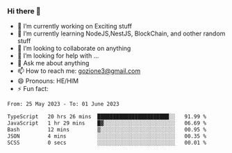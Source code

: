 ### Hi there 👋

<!--
**charlieScript/charlieScript** is a ✨ _special_ ✨ repository because its `README.md` (this file) appears on your GitHub profile.

Here are some ideas to get you started: -->

- 🔭 I’m currently working on Exciting stuff
- 🌱 I’m currently learning NodeJS,NestJS, BlockChain, and oother random stuff
- 👯 I’m looking to collaborate on anything
- 🤔 I’m looking for help with ...
- 💬 Ask me about anything
- 📫 How to reach me: gozione3@gmail.com
- 😄 Pronouns: HE/HIM
- ⚡ Fun fact: 
<!--START_SECTION:waka-->

```txt
From: 25 May 2023 - To: 01 June 2023

TypeScript   20 hrs 26 mins  ███████████████████████░░   91.99 %
JavaScript   1 hr 29 mins    █▓░░░░░░░░░░░░░░░░░░░░░░░   06.69 %
Bash         12 mins         ▒░░░░░░░░░░░░░░░░░░░░░░░░   00.95 %
JSON         4 mins          ░░░░░░░░░░░░░░░░░░░░░░░░░   00.35 %
SCSS         0 secs          ░░░░░░░░░░░░░░░░░░░░░░░░░   00.01 %
```

<!--END_SECTION:waka-->
